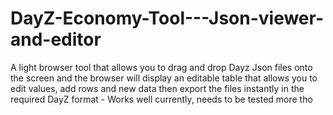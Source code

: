 # DayZ-Economy-Tool---Json-viewer-and-editor
A light browser tool that allows you to drag and drop Dayz Json files onto the screen and the browser will display an editable table that allows you to edit values, add rows and new data then export the files instantly in the required DayZ format - Works well currently, needs to be tested more tho
